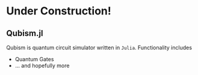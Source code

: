 # Under Construction!

## Qubism.jl

Qubism is quantum circuit simulator written in `Julia`. Functionality includes
- Quantum Gates
- ... and hopefully more


